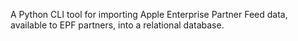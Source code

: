 A Python CLI tool for importing Apple Enterprise Partner Feed data, available to EPF partners, into a relational database.

